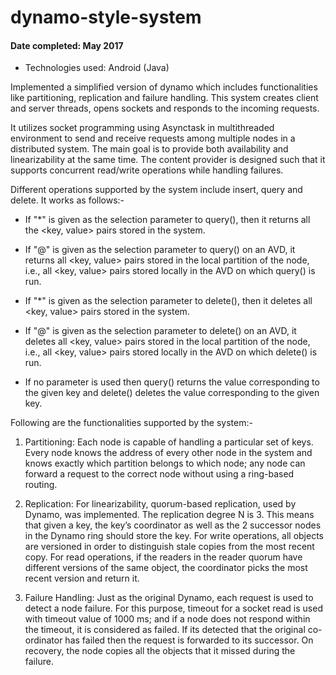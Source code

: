 # dynamo-style-system
#### Date completed: May 2017

* Technologies used: Android (Java)

Implemented a simplified version of dynamo which includes functionalities like partitioning, replication and failure handling. This system creates client and server threads, opens sockets and responds to the incoming requests.

It utilizes socket programming using Asynctask in multithreaded environment to send and receive requests among multiple nodes in a distributed system. The main goal is to provide both availability and linearizability at the same time. The content provider is designed such that it supports concurrent read/write operations while handling failures. 

Different operations supported by the system include insert, query and delete. It works as follows:-
* If "*" is given as the selection parameter to query(), then it returns all the <key, value> pairs stored in the system.

* If "@" is given as the selection parameter to query() on an AVD, it returns all <key, value> pairs stored in the local partition of the node, i.e., all <key, value> pairs stored locally in the AVD on which query() is run.

* If "*" is given as the selection parameter to delete(), then it deletes all <key, value> pairs stored in the system.

* If "@" is given as the selection parameter to delete() on an AVD, it deletes all <key, value> pairs stored in the local partition of the node, i.e., all <key, value> pairs stored locally in the AVD on which delete() is run.

* If no parameter is used then query() returns the value corresponding to the given key and delete() deletes the value corresponding to the given key.

Following are the functionalities supported by the system:-
1) Partitioning:
Each node is capable of handling a particular set of keys. Every node knows the address of every other node in the system and knows exactly which partition belongs to which node; any node can forward a request to the correct node without using a ring-based routing.

2) Replication:
For linearizability, quorum-based replication, used by Dynamo, was implemented. The replication degree N is 3. This means that given a key, the key’s coordinator as well as the 2 successor nodes in the Dynamo ring should store the key. For write operations, all objects are versioned in order to distinguish stale copies from the most recent copy. For read operations, if the readers in the reader quorum have different versions of the same object, the coordinator picks the most recent version and return it.

3) Failure Handling:
Just as the original Dynamo, each request is used to detect a node failure. For this purpose, timeout for a socket read is used with timeout value of 1000 ms; and if a node does not respond within the timeout, it is considered as failed. If its detected that the original co-ordinator has failed then the request is forwarded to its successor. On recovery, the node copies all the objects that it missed during the failure.




